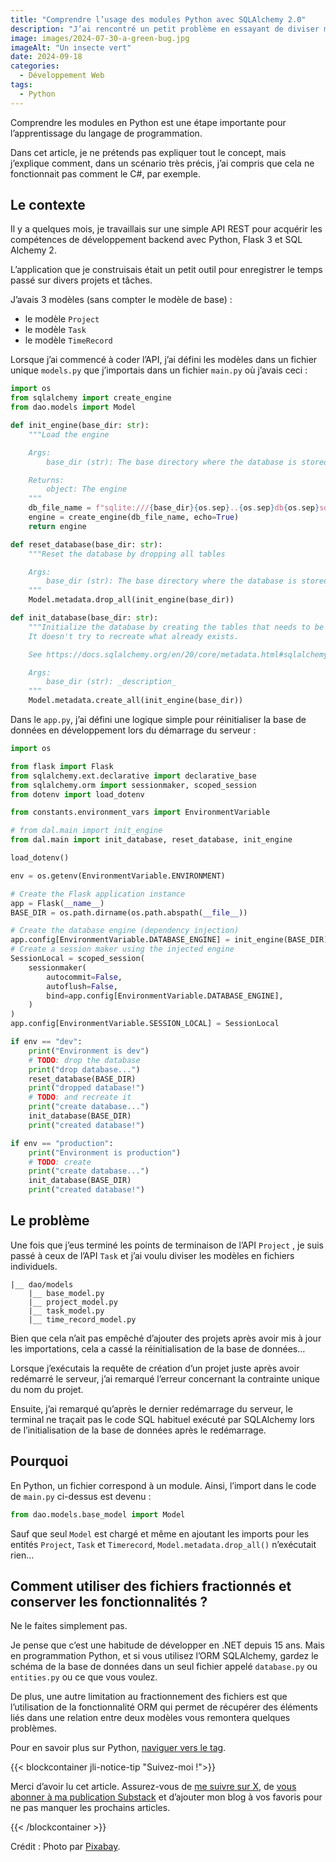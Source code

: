 ```yaml
---
title: "Comprendre l’usage des modules Python avec SQLAlchemy 2.0"
description: "J’ai rencontré un petit problème en essayant de diviser mes modèles de base de données en fichiers séparés sur une API REST en utilisant Python et SQLAlchemy. Passons en revue le problème et sa solution."
image: images/2024-07-30-a-green-bug.jpg
imageAlt: "Un insecte vert"
date: 2024-09-18
categories:
  - Développement Web
tags:
  - Python
---
```


Comprendre les modules en Python est une étape importante pour l’apprentissage du langage de programmation.

Dans cet article, je ne prétends pas expliquer tout le concept, mais j’explique comment, dans un scénario très précis, j’ai compris que cela ne fonctionnait pas comment le C#, par exemple.

## Le contexte

Il y a quelques mois, je travaillais sur une simple API REST pour acquérir les compétences de développement backend avec Python, Flask 3 et SQL Alchemy 2.

L’application que je construisais était un petit outil pour enregistrer le temps passé sur divers projets et tâches.

J’avais 3 modèles (sans compter le modèle de base) :

- le modèle `Project`
- le modèle `Task`
- le modèle `TimeRecord`

Lorsque j’ai commencé à coder l’API, j’ai défini les modèles dans un fichier unique `models.py` que j’importais dans un fichier `main.py` où j’avais ceci :

```python
import os
from sqlalchemy import create_engine
from dao.models import Model

def init_engine(base_dir: str):
    """Load the engine

    Args:
        base_dir (str): The base directory where the database is stored

    Returns:
        object: The engine
    """
    db_file_name = f"sqlite:///{base_dir}{os.sep}..{os.sep}db{os.sep}sqlalchemy.db"
    engine = create_engine(db_file_name, echo=True)
    return engine

def reset_database(base_dir: str):
    """Reset the database by dropping all tables

    Args:
        base_dir (str): The base directory where the database is stored
    """
    Model.metadata.drop_all(init_engine(base_dir))

def init_database(base_dir: str):
    """Initialize the database by creating the tables that needs to be created.
    It doesn't try to recreate what already exists.

    See https://docs.sqlalchemy.org/en/20/core/metadata.html#sqlalchemy.schema.MetaData.create_all

    Args:
        base_dir (str): _description_
    """
    Model.metadata.create_all(init_engine(base_dir))

```

Dans le `app.py`, j’ai défini une logique simple pour réinitialiser la base de données en développement lors du démarrage du serveur :

```python
import os

from flask import Flask
from sqlalchemy.ext.declarative import declarative_base
from sqlalchemy.orm import sessionmaker, scoped_session
from dotenv import load_dotenv

from constants.environment_vars import EnvironmentVariable

# from dal.main import init_engine
from dal.main import init_database, reset_database, init_engine

load_dotenv()

env = os.getenv(EnvironmentVariable.ENVIRONMENT)

# Create the Flask application instance
app = Flask(__name__)
BASE_DIR = os.path.dirname(os.path.abspath(__file__))

# Create the database engine (dependency injection)
app.config[EnvironmentVariable.DATABASE_ENGINE] = init_engine(BASE_DIR)
# Create a session maker using the injected engine
SessionLocal = scoped_session(
    sessionmaker(
        autocommit=False,
        autoflush=False,
        bind=app.config[EnvironmentVariable.DATABASE_ENGINE],
    )
)
app.config[EnvironmentVariable.SESSION_LOCAL] = SessionLocal

if env == "dev":
    print("Environment is dev")
    # TODO: drop the database
    print("drop database...")
    reset_database(BASE_DIR)
    print("dropped database!")
    # TODO: and recreate it
    print("create database...")
    init_database(BASE_DIR)
    print("created database!")

if env == "production":
    print("Environment is production")
    # TODO: create
    print("create database...")
    init_database(BASE_DIR)
    print("created database!")
```

## Le problème

Une fois que j’eus terminé les points de terminaison de l’API `Project` , je suis passé à ceux de l’API `Task` et j’ai voulu diviser les modèles en fichiers individuels.

```plaintext
|__ dao/models
    |__ base_model.py
    |__ project_model.py
    |__ task_model.py
    |__ time_record_model.py
```

Bien que cela n’ait pas empêché d’ajouter des projets après avoir mis à jour les importations, cela a cassé la réinitialisation de la base de données…

Lorsque j’exécutais la requête de création d’un projet juste après avoir redémarré le serveur, j’ai remarqué l’erreur concernant la contrainte unique du nom du projet.

Ensuite, j’ai remarqué qu’après le dernier redémarrage du serveur, le terminal ne traçait pas le code SQL habituel exécuté par SQLAlchemy lors de l’initialisation de la base de données après le redémarrage.

## Pourquoi

En Python, un fichier correspond à un module. Ainsi, l’import dans le code de `main.py` ci-dessus est devenu :

```python
from dao.models.base_model import Model
```

Sauf que seul `Model` est chargé et même en ajoutant les imports pour les entités `Project`, `Task` et `Timerecord`, `Model.metadata.drop_all()` n’exécutait rien…

## Comment utiliser des fichiers fractionnés et conserver les fonctionnalités ?

Ne le faites simplement pas.

Je pense que c’est une habitude de développer en .NET depuis 15 ans. Mais en programmation Python, et si vous utilisez l’ORM SQLAlchemy, gardez le schéma de la base de données dans un seul fichier appelé `database.py` ou `entities.py` ou ce que vous voulez.

De plus, une autre limitation au fractionnement des fichiers est que l’utilisation de la fonctionnalité ORM qui permet de récupérer des éléments liés dans une relation entre deux modèles vous remontera quelques problèmes.

Pour en savoir plus sur Python, [naviguer vers le tag](../../../tags/python).

{{< blockcontainer jli-notice-tip "Suivez-moi !">}}

Merci d’avoir lu cet article. Assurez-vous de [me suivre sur X](https://x.com/LitzlerJeremie), de [vous abonner à ma publication Substack](https://iamjeremie.substack.com/) et d’ajouter mon blog à vos favoris pour ne pas manquer les prochains articles.

{{< /blockcontainer >}}

Crédit : Photo par [Pixabay](https://www.pexels.com/photo/green-black-and-brown-insect-40875/).
